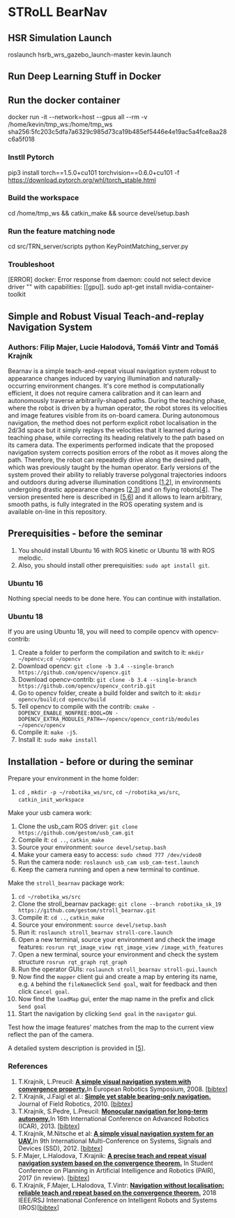 # STRoLL BearNav

## HSR Simulation Launch

roslaunch hsrb_wrs_gazebo_launch-master kevin.launch

## Run Deep Learning Stuff in Docker

## Run the docker container
docker run -it --network=host --gpus all --rm -v /home/kevin/tmp_ws:/home/tmp_ws sha256:5fc203c5dfa7a6329c985d73ca19b485ef5446e4e19ac5a4fce8aa28c6a5f018

### Instll Pytorch
pip3 install torch==1.5.0+cu101 torchvision==0.6.0+cu101 -f https://download.pytorch.org/whl/torch_stable.html

### Build the workspace
cd /home/tmp_ws && catkin_make && source devel/setup.bash

### Run the feature matching node
cd src/TRN_server/scripts
python KeyPointMatching_server.py

### Troubleshoot
[ERROR] docker: Error response from daemon: could not select device driver "" with capabilities: [[gpu]].
sudo apt-get install nvidia-container-toolkit

 
## Simple and Robust Visual Teach-and-replay Navigation System

### Authors: Filip Majer, Lucie Halodová, Tomáš Vintr and Tomáš Krajník

Bearnav is a simple teach-and-repeat visual navigation system robust to appearance changes induced by varying illumination and naturally-occurring environment changes. It's core method is computationally efficient, it does not require camera calibration and it can learn and autonomously traverse arbitrarily-shaped paths. During the teaching phase, where the robot is driven by a human operator, the robot stores its velocities and image features visible from its on-board camera.  During autonomous navigation, the method does not perform explicit robot localisation in the 2d/3d space but it simply replays the velocities that it learned during a teaching phase, while correcting its heading relatively to the path based on its camera data. The experiments performed indicate that the proposed navigation system corrects position errors of the robot as it moves along the path. Therefore, the robot can repeatedly drive along the desired path, which was previously taught by the human operator.
Early versions of the system proved their ability to reliably traverse polygonal trajectories indoors and outdoors during adverse illumination conditions [[1,2](#references)], in environments undergoing drastic appearance changes [[2,3](#references)] and on flying robots[[4](#references)].
The version presented here is described in [[5,6](#references)] and it allows to learn arbitrary, smooth paths, is fully integrated in the ROS operating system and is available on-line in this repository.

## Prerequisities - before the seminar 

1. You should install Ubuntu 16 with ROS kinetic or Ubuntu 18 with ROS melodic.
2. Also, you should install other prerequisities: `sudo apt install git`.

### Ubuntu 16

Nothing special needs to be done here. You can continue with installation.

### Ubuntu 18

If you are using Ubuntu 18, you will need to compile opencv with opencv-contrib:

1. Create a folder to perform the compilation and switch to it: `mkdir ~/opencv;cd ~/opencv`
1. Download opencv: `git clone -b 3.4 --single-branch https://github.com/opencv/opencv.git`
1. Download opencv-contrib: `git clone -b 3.4 --single-branch https://github.com/opencv/opencv_contrib.git`
1. Go to opencv folder, create a build folder and switch to it: `mkdir opencv/build;cd opencv/build`
1. Tell opencv to compile with the contrib: `cmake -DOPENCV_ENABLE_NONFREE:BOOL=ON -DOPENCV_EXTRA_MODULES_PATH=~/opencv/opencv_contrib/modules ~/opencv/opencv`
1. Compile it: `make -j5`.
1. Install it: `sudo make install`

## Installation - before or during the seminar  

Prepare your environment in the home folder:

1. `cd `, `mkdir -p ~/robotika_ws/src`, `cd ~/robotika_ws/src`, `catkin_init_workspace`

Make your usb camera work:
1. Clone the usb_cam ROS driver: `git clone https://github.com/gestom/usb_cam.git`
1. Compile it: `cd ..`, `catkin_make`
1. Source your environment: `source devel/setup.bash`
1. Make your camera easy to access: `sudo chmod 777 /dev/video0`
1. Run the camera node: `roslaunch usb_cam usb_cam-test.launch`
1. Keep the camera running and open a new terminal to continue.

Make the `stroll_bearnav` package work:

1. `cd ~/robotika_ws/src`
1. Clone the stroll_bearnav package: `git clone --branch robotika_sk_19 https://github.com/gestom/stroll_bearnav.git`
1. Compile it: `cd ..`, `catkin_make`
1. Source your environment: `source devel/setup.bash`
1. Run it: `roslaunch stroll_bearnav stroll-core.launch`
1. Open a new terminal, source your environment and check the image features: `rosrun rqt_image_view rqt_image_view /image_with_features`
1. Open a new terminal, source your environment and check the system structure `rosrun rqt_graph rqt_graph`
1. Run the operator GUIs: `roslaunch stroll_bearnav stroll-gui.launch`
1. Now find the `mapper` client gui and create a map by entering its name, e.g. `A` behind the `fileName`click `Send goal`, wait for feedback and then click `Cancel goal`.
1. Now find the `loadMap` gui, enter the map name in the prefix and click `Send goal`
1. Start the navigation by clicking `Send goal` in the `navigator` gui.

Test how the image features' matches from the map to the current view reflect the pan of the camera.

A detailed system description is provided in [[5](#references)].

### References
1. T.Krajnik, L.Preucil: <b>[A simple visual navigation system with convergence property.](http://raw.githubusercontent.com/wiki/gestom/stroll_bearnav/papers/convergence.pdf)</b>In European Robotics Symposium, 2008. [[bibtex](http://raw.githubusercontent.com/wiki/gestom/stroll_bearnav/files/convergence.bib)]
1. T.Krajnik, J.Faigl et al.: <b>[Simple yet stable bearing-only navigation.](http://raw.githubusercontent.com/wiki/gestom/stroll_bearnav/papers/surfnav.pdf)</b> Journal of Field Robotics, 2010. [[bibtex](http://raw.githubusercontent.com/wiki/gestom/stroll_bearnav/files/surfnav.bib)]
1. T.Krajnik, S.Pedre, L.Preucil: <b>[Monocular navigation for long-term autonomy.](http://raw.githubusercontent.com/wiki/gestom/stroll_bearnav/papers/longterm.pdf)</b>In 16th International Conference on Advanced Robotics (ICAR), 2013. [[bibtex](http://raw.githubusercontent.com/wiki/gestom/stroll_bearnav/files/longterm.bib)]
1. T.Krajnik, M.Nitsche et al: <b>[A simple visual navigation system for an UAV.](http://raw.githubusercontent.com/wiki/gestom/stroll_bearnav/papers/uav.pdf)</b>In 9th International Multi-Conference on Systems, Signals and Devices (SSD), 2012. [[bibtex](http://raw.githubusercontent.com/wiki/gestom/stroll_bearnav/files/uav.bib)]
1. F.Majer, L.Halodova, T.Krajnik: <b>[A precise teach and repeat visual navigation system based on the convergence theorem.](http://raw.githubusercontent.com/wiki/gestom/stroll_bearnav/papers/pair.pdf)</b> In Student Conference on Planning in Artificial Intelligence and Robotics (PAIR), 2017 (in review). [[bibtex](http://raw.githubusercontent.com/wiki/gestom/stroll_bearnav/files/pair.bib)]
1. T.Krajnik, F.Majer, L.Halodova, T.Vintr: <b>[Navigation without localisation: reliable teach and repeat based on the convergence theorem.](http://raw.githubusercontent.com/wiki/gestom/stroll_bearnav/papers/iros_2018.pdf)</b> 2018 IEEE/RSJ International Conference on Intelligent Robots and Systems (IROS)[[bibtex](http://raw.githubusercontent.com/wiki/gestom/stroll_bearnav/files/iros_2018.bib)]
